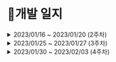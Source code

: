 # 📝개발 일지
<details>
    <summary> 2023/01/16 ~ 2023/01/20 (2주차) </summary>

## | 01/16 (2주차)
### ☀️ Daily Scrum
    - JIRA 스프린트 작성
    - 컨벤션 설계

### 🗒️ Convention 설정

# Jira Convention

### 🍍Jira Convention🍍

---

- 단위
    - Epic
        - Story
        - Task
- Epic
    - 가장 큰 단위
    - 하나의 기능 및 제공되는 서비스 목록
    - 네이밍 규칙
        - 명사로 마무리
        - 맨 앞에 대괄호를 사용해 카테고리 설정(영어의 경우 대문자로)
    - Story point는 0
    - Epic Name과 Summary는 동일하게
    - 예시
        - [DEV] 개발
        - [PLN] 기획
        - [DSN] 디자인
        - [TEST] 테스트
        - [STUDY] 학습
        - [ETC] 팀 기술 블로그
- Story
    - Epic과 관련한 개발 외적인 업무
    - 네이밍 규칙
        - 명사로 마무리
        - 맨 앞에 대괄호를 사용해 카테고리 설정(영어의 경우 대문자로)
    - 최대 Story point는 4
    - 예시
        - [공통] PPT 작성
        - [공통] 포팅 메뉴얼 작성
- Task
    - Epic 기능에 해당하는 개발 업무
    - 네이밍 규칙
        - 명사로 마무리
        - 맨 앞에 대괄호를 사용해 카테고리 설정(영어의 경우 대문자로)
        - 구체적인 구현 예정 기능 명시
    - 최대 Story point는 4
    - 예시
        - [BE] 사용자 조회 API
        - [FE] 마이페이지 D-day 연동
        - [공통] 프론트 백 연동

# Branch Convention

### 🍅GIT Branch Convention🍅

---

- Branch 종류
    - main
        - 배포 가능한 상태의 결과물
    - develop
        - 구현한 기능을 병합하기 위한 브랜치
        - 통합 폴더의 기능
    - feature
        - 개별 기능 구현 브랜치
        - 기능 개발 완료 시 삭제
        - 네이밍 규칙
            - feature/기능
            - 예) feature/login
    - ~~hotfix~~

# Commit Convention

### 🥑GIT Commit Convention🥑

---

### Message✉

- 개괄
    - 모든 커밋 메시지는 `영어`로 작성
- 구조
    - 기본적으로 커밋 메시지는 아래와 같이 제목/본문/꼬리말로 구성
    
    ```
    type : subject
    
    body
    
    footer
    ```
    
- 커밋 타입(Type)
    - feat : 새로운 기능 추가
    - fix : 버그 수정
    - docs: 문서 내용 변경
    - style: 포맷, 세미콜론 수정 등 코드가 아닌 스타일에 관련된 수정
    - refactor: 리팩토링 코드
    - test: 테스트 코드 추가 및 리팩토링 테스트 등
    - chore: build task 수정, 프로젝트 매니저 설정 수정 등
    - 타입은 소문자로 시작
    - 타입은 항상 대괄호 안에 파트를 입력하여 시작
    - 예시
        - "fix" --> ''[HW] fix'
- 제목(Subject)
    - 제목은 50자 이내로, 대문자로 시작하며 모두 소문자로 작성
    - 파일명의 경우에는 대소문자 고려하지 않음
    - 마침표로 끝나지 않도록 함
    - 과거시제를 사용하지 않고 명령어로 작성
    - 예시
        - "feat : Logined" --> "feat : Login"
        - "feat : Added" --> "feat : Add"
- 본문(Body)
    - 선택사항
    - 부연 설명 필요 시 작성
    - 100자 미만 작성 권장
- 꼬리말(Footer)
    - 선택사항
    - issue tracker id를 작성할 때 사용
    - JIRA Code 작성 시 사용
- 예시
    [FE] feat : Login DEsign.py

    한글한글한글
    - 영어말고 한글로
    - 선택사항

    Issue tracker id : 486
    JIRA Code : #123

## 필요 센서 및 장비 (feat. Arduino)

1. 온-습도 센서 - 온습도 감지용 : (0)
2. 진동감지 + 소리 = 노크감지
3. 터치(2) - 화분 감싸는 거 인식
- RP-C18.3-ST 박막 압력 센서

→ [http://www.compuzone.co.kr/product/product_detail.htm?ProductNo=702159&BigDivNo=99&MediumDivNo=1300&DivNo=3655](http://www.compuzone.co.kr/product/product_detail.htm?ProductNo=702159&BigDivNo=99&MediumDivNo=1300&DivNo=3655)

1. 토양 습도 센서 - 물 줘야하는지
    
    []()
    
2. 2.4인치 터치 LCD

[아두이노 2.4인치 컬러 터치 TFT LCD 쉴드 arduino 2.4inch Color Touch TFT LCD Shield](https://www.devicemart.co.kr/goods/view?no=1377405)

=====================================================

[Raspberry Pi 선정이유]
라즈베리파이의 DSI(Display Serial Interface) 포트에 리본 케이블을 연결
-> Display 연결 쉬움, GPIO 포트 사용하지 않아 다른 센서들 사용하기에 용이

동작 예상안)

1. 라즈베리 파이에 동영상 다운

 2-1. 센서값 받아오면서 특정 조건일 때 동영상 각각 실행
 2-2. 기본 상태일 때 기본 동영상 실행

 3.  터치 화면 인터럽트 처리

=====================================================

## | 01/17 (2주차)
### ☀️ Daily Scrum
    - IoT 장비 체크
    - 필요 장비 조사 및 구입
    - 도커에 서버 올리기
    - 와이어 프레임 설계
    - 웹으로 할 수 있는 기능을 더 생각해 보기.

=====================================================

## | 01/18 (2주차)
### ☀️ Daily Scrum
    - 센서 데이터 들어오는 거 확인하기~
    - 와이어 프레임 작성하기
    - 백엔드 환경 구축하기
    - 웹기능 설계 하기
    - MQTT 통신 알아보기
    - WEB팀이랑 EMBEDED팀 한 것 공유하기~

## 💚서비스 네이밍💚
- 피모 (plant + emotion) : 감정을 나타내는 식물 ❤️💚
- 피식(plant+식물) : 피식 웃게 해주는, 플랜트 식물 친구 ❤️❤️
- 토닥토닥 : 사람들의 마음을 토닥토닥 해주는 식물
- 푸리(PURI) = Plant Understand Relationship Interaction
- 풀친(풀 + 친구) ❤️
- 포프(Forest Freind)
- 씨플플(CPP) Communication plant pot ❤️
- 포드(Freind on Desk)
- **플랜토(Plant + Together) ❤️❤️❤️💚** (채택)
- 위아 플랜즈 : 위(우리팀) 플랜(식물) 플랜즈 (친구) → 우리 모두 친구💚

=====================================================

## | 01/19 (2주차)
### ☀️ Daily Scrum

    - 와이어 프레임 완성하기
    - API 설계
    - DB 설계
    - 화분 모델링
    - 아두이노 통신 체크

### 💡 WEB회의
    - 업적 추가
    - 호감도 페이지에서 보여줄 것?

=====================================================

## | 01/19 (2주차)

### ☀️ Daily Scrum

- 채연, 효상, 태영, 예은 : 발표자료 완성하기
- 원재 : 모스키토 테스트, 기획배경 및 동기 조사
- 영진 : 화분 3D 설계

### ✨ 연휴기간 업무목표

- 예은 : 플랜토 표정 디자인 시안 뽑기, PPT 디자인 완성, PWA 조사, 리액트 공부
- 태영 : spring security, oauth2, kakao login 구현
- 원재 : 모스키토 발행, 데이터베이스 연동
- 영진 : 화분 모델링 다시 하기
- 효상 : 센서 회로 설계 구상
- 채연 : MQTT 공부

=====================================================

</details>

<details>
    <summary> 2023/01/25 ~ 2023/01/27 (3주차) </summary>

## | 01/25 (3주차)
### ☀️ Daily Scrum
    - 와이어 프레임 마무리 하기
    - mqtt, aws 확인
    - 사용자 인증, 소셜 로그인 구현
    - mqtt 통신 확인하기
    - 부품이 해외 배송이라서 늦게 온다

=====================================================
 
## | 01/26 (3주차)
### ☀️ Daily Scrum
    - 효상, 영진, 채연 : 3D 프린터 제작
    - 예은 : 발표 준비
    - 원재 : CI/CD, 발표 준비
    - 태영 : 소셜로그인

- 3d프린터 화분 상판 다시 뽑기
- 소셜 로그인 시 프로필 사진도 받아오기

=====================================================

## | 01/27 (3주차)
### ☀️ Daily Scrum
    - 중간 발표 (기획 발표)

=====================================================


</details>

<details>
    <summary> 2023/01/30 ~ 2023/02/03 (4주차) </summary>

## | 01/30 (4주차)

## 이슈 공유와 보고의 필요성

1. 폭탄을 가지고 있다가 터트리는 경우는 종종 발생한다(싸피에서도,,, 회사에서도…)
2. 개발 완료와 런칭을 코앞에 두고 종종 벌어지며 심지어는 담당자가 잠수를 타기도 한다.
3. MBTI 특성상 개인의 문제를 이야기 하지 않는 성향 또는 책임감때문에 어떻게든 스스로 해결해보려고 일정이 늘어지는 경우가 있다.
4. 팀장은 팀원의 성향을 이미 파악하고 있따면 개인면담 등을 통해서 현상황 파악을 수시로 해주면 좋다.
5. 미리 터트리면 작은폭탄, 나중에 터지면 핵폭탄

### ☀️ Daily Scrum

    - 스프린트 작성
    - 표정 구현

## ✅이슈

- 날씨 데이터를 mosquitto로 어떤 형식으로 보내줘야 할까요?
    
    String Json 형식
    
    흐름도
    
    1. 화분을 attack
    2. 화분 내부에 날씨 데이터가 있는지 확인
    
     2-1. 있으면 화분 내부에 있는 날씨 데이터 보여주기
    
     2-2. 없으면 backend에 날씨 데이터 요청 pub 
    
     3. Sub 하고 있는 spring의 데이터베이스에서 날씨 데이터 publish
    
    주기 : 1시간에 한번씩 날씨 정보를 broker에 전송
    
- SpringBoot + React + OAuth2 + jwt 구현 하다 죽는중

=====================================================


## | 01/30 (4주차)

### ☀️ Daily Scrum

    - 농사로 api
    - 시작화면 구현
    - jwt
    - 표정 제작
    - 센서 데이터에 따른 표정의 변화 테스트

=====================================================


## | 02/01 (4주차)

### ☀️ Daily Scrum

    - 농사로 api
    - 시작화면 구현
    - jwt
    - 표정 제작
    - 센서 데이터에 따른 표정의 변화 테스트

</details>

